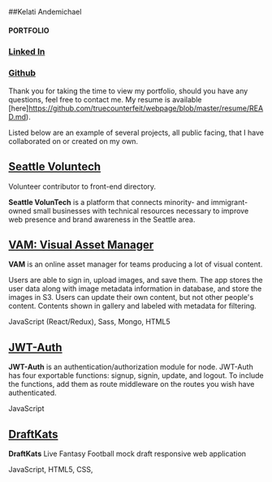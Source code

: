 ##Kelati Andemichael
#### PORTFOLIO
### [Linked In](https://www.linkedin.com/in/kandemichael/)  
### [Github](https://github.com/truecounterfeit)


Thank you for taking the time to view my portfolio, should you have any questions, feel free to contact me. My resume is available [here]https://github.com/truecounterfeit/webpage/blob/master/resume/READ.md).  

Listed below are an example of several projects, all public facing, that I have collaborated on or created on my own.

## [Seattle Voluntech](https://github.com/truecounterfeit/seattlevoluntech)  

Volunteer contributor to front-end directory.

**Seattle VolunTech** is a platform that connects minority- and immigrant-owned small businesses with technical resources necessary to improve web presence and brand awareness in the Seattle area.

## [VAM: Visual Asset Manager](https://github.com/truecounterfeit/seattlevoluntech)  


**VAM** is an online asset manager for teams producing a lot of visual content.

Users are able to sign in, upload images, and save them. The app stores the user data along with image metadata information in database, and store the images in S3. Users can update their own content, but not other people's content. Contents shown in gallery and labeled with metadata for filtering.

JavaScript (React/Redux), Sass, Mongo, HTML5

## [JWT-Auth](https://github.com/truecounterfeit/JWT-Auth)  


**JWT-Auth** is an authentication/authorization module for node. JWT-Auth has four exportable functions: signup, signin, update, and logout. To include the functions, add them as route middleware on the routes you wish have authenticated.

JavaScript

## [DraftKats](https://github.com/truecounterfeit/DraftKats)  

**DraftKats** Live Fantasy Football mock draft responsive web application

JavaScript, HTML5, CSS,
